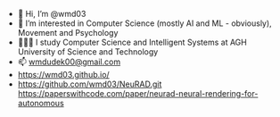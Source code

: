 - 👋 Hi, I’m @wmd03
- 👀 I’m interested in Computer Science (mostly AI and ML - obviously), Movement and Psychology
- 👨🏻‍🎓 I study Computer Science and Intelligent Systems at AGH University of Science and Technology
- 📫 wmdudek00@gmail.com
- https://wmd03.github.io/
- https://github.com/wmd03/NeuRAD.git
  https://paperswithcode.com/paper/neurad-neural-rendering-for-autonomous

<!---
wmd03/wmd03 is a ✨ special ✨ repository because its `README.md` (this file) appears on your GitHub profile.
You can click the Preview link to take a look at your changes.
--->
